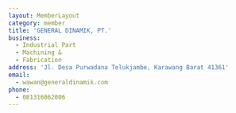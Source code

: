 ```yaml
---
layout: MemberLayout
category: member
title: 'GENERAL DINAMIK, PT.'
business:
  - Industrial Part
  - Machining &
  - Fabrication
address: 'Jl. Desa Purwadana Telukjambe, Karawang Barat 41361'
email:
  - wawan@generaldinamik.com
phone:
  - 081316062006
---
```

